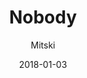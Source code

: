 ---
title: "Nobody"
subtitle: "Mitski"
customForwardUrl: "https://www.youtube.com/watch?v=qooWnw5rEcI"
displayImg: "https://img.youtube.com/vi/qooWnw5rEcI/0.jpg"
date: "2018-01-03"
newTab: true 
---